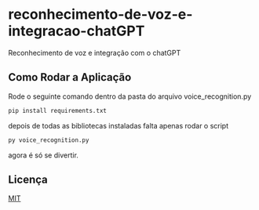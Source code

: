 # reconhecimento-de-voz-e-integracao-chatGPT
Reconhecimento de voz e integração com o chatGPT


## Como Rodar a Aplicação

Rode o seguinte comando dentro da pasta do arquivo voice_recognition.py

```bash
pip install requirements.txt
```
depois de todas as bibliotecas instaladas falta apenas rodar o script

```bash
py voice_recognition.py
```

agora é só se divertir.

## Licença

[MIT](https://choosealicense.com/licenses/mit/)
